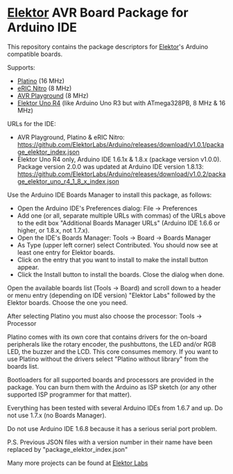# [Elektor](https://www.elektormagazine.com/) AVR Board Package for Arduino IDE
This repository contains the package descriptors for [Elektor](https://www.elektormagazine.com/labs/)'s Arduino compatible boards.

Supports:
- [Platino](https://www.elektormagazine.com/labs/platino-versatile-board-for-avr-microcontrollers-100892-150555) (16 MHz)
- [eRIC Nitro](https://www.elektormagazine.com/labs/eric-nitro-150308) (8 MHz)
- [AVR Playground](https://www.elektormagazine.com/labs/avr-playground-129009-2) (8 MHz)
- [Elektor Uno R4](https://www.elektormagazine.com/labs/elektorino-uno-r4-150790) (like Arduino Uno R3 but with ATmega328PB, 8 MHz & 16 MHz)

URLs for the IDE:
- AVR Playground, Platino & eRIC Nitro:
  https://github.com/ElektorLabs/Arduino/releases/download/v1.0.1/package_elektor_index.json
- Elektor Uno R4 only, Arduino IDE 1.6.1x & 1.8.x (package version v1.0.0). Package version 2.0.0 was updated at Arduino IDE version 1.8.13: 
  https://github.com/ElektorLabs/Arduino/releases/download/v1.0.2/package_elektor_uno_r4_1_8_x_index.json
 
Use the Arduino IDE Boards Manager to install this package, as follows:
- Open the Arduino IDE's Preferences dialog: File -> Preferences
- Add one (or all, separate multiple URLs with commas) of the URLs above to the edit box 
  "Additional Boards Manager URLs" (Arduino IDE 1.6.6 or higher, or 1.8.x, not 1.7.x).
- Open the IDE's Boards Manager: Tools -> Board -> Boards Manager
- As Type (upper left corner) select Contributed. You should now see at least one entry for Elektor boards.
- Click on the entry that you want to install to make the install button appear.
- Click the Install button to install the boards. Close the dialog when done.

Open the available boards list (Tools -> Board) and scroll down to a header or menu entry (depending on IDE version) "Elektor Labs" followed by
the Elektor boards. Choose the one you need.

After selecting Platino you must also choose the processor: Tools -> Processor

Platino comes with its own core that contains drivers for the on-board peripherals like the rotary encoder,
the pushbuttons, the LED and/or RGB LED, the buzzer and the LCD. This core consumes memory. If you want to use 
Platino without the drivers select "Platino without library" from the boards list.

Bootloaders for all supported boards and processors are provided in the package. You can burn them with the 
Arduino as ISP sketch (or any other supported ISP programmer for that matter).

Everything has been tested with several Arduino IDEs from 1.6.7 and up. Do not use 1.7.x (no Boards Manager).

Do not use Arduino IDE 1.6.8 because it has a serious serial port problem.

P.S. Previous JSON files with a version number in their name have been replaced by "package_elektor_index.json"

Many more projects can be found at [Elektor Labs](https://www.elektormagazine.com/labs/)
